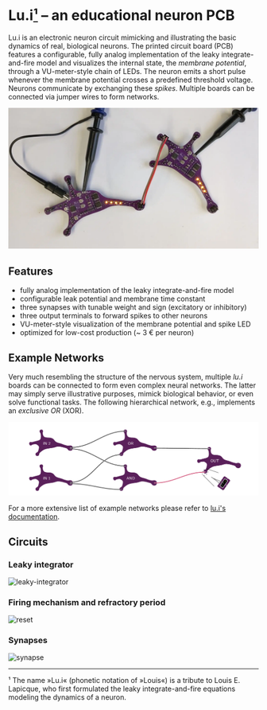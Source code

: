 # Lu.i[¹](#footnote-1) – an educational neuron PCB

Lu.i is an electronic neuron circuit mimicking and illustrating the basic dynamics of real, biological neurons.
The printed circuit board (PCB) features a configurable, fully analog implementation of the leaky integrate-and-fire model and visualizes the internal state, the *membrane potential*, through a VU-meter-style chain of LEDs.
The neuron emits a short pulse whenever the membrane potential crosses a predefined threshold voltage.
Neurons communicate by exchanging these *spikes*.
Multiple boards can be connected via jumper wires to form networks.

![](doc/figures/animation/animation.webp)

## Features

- fully analog implementation of the leaky integrate-and-fire model
- configurable leak potential and membrane time constant
- three synapses with tunable weight and sign (excitatory or inhibitory)
- three output terminals to forward spikes to other neurons
- VU-meter-style visualization of the membrane potential and spike LED
- optimized for low-cost production (~ 3 € per neuron)


## Example Networks

Very much resembling the structure of the nervous system, multiple *lu.i* boards can be connected to form even complex neural networks.
The latter may simply serve illustrative purposes, mimick biological behavior, or even solve functional tasks.
The following hierarchical network, e.g., implements an *exclusive OR* (XOR).

![](doc/figures/example-networks/hierarchical_xor.png)

For a more extensive list of example networks please refer to [lu.i's documentation](doc/example-networks.md).


## Circuits

### Leaky integrator
![leaky-integrator](https://user-images.githubusercontent.com/175670/189981274-81cd3b70-414f-4f70-bc67-193bad2581c4.png)

### Firing mechanism and refractory period
![reset](https://user-images.githubusercontent.com/175670/189981287-a6f1e051-edd6-414d-b50f-ba3afb94ade9.png)

### Synapses
![synapse](https://user-images.githubusercontent.com/175670/189981309-f7842ae6-b764-4464-a458-433a2358af77.png)

---

<a name="footnote-1">¹</a> The name »Lu.i« (phonetic notation of »Louis«) is a tribute to Louis E. Lapicque, who first formulated the leaky integrate-and-fire equations modeling the dynamics of a neuron.
